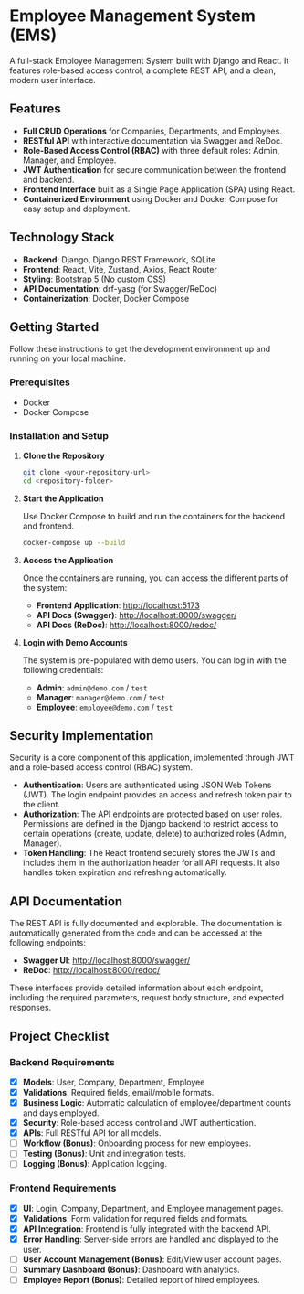# Employee Management System (EMS)

A full-stack Employee Management System built with Django and React. It features role-based access control, a complete REST API, and a clean, modern user interface.

## Features

- **Full CRUD Operations** for Companies, Departments, and Employees.
- **RESTful API** with interactive documentation via Swagger and ReDoc.
- **Role-Based Access Control (RBAC)** with three default roles: Admin, Manager, and Employee.
- **JWT Authentication** for secure communication between the frontend and backend.
- **Frontend Interface** built as a Single Page Application (SPA) using React.
- **Containerized Environment** using Docker and Docker Compose for easy setup and deployment.

## Technology Stack

- **Backend**: Django, Django REST Framework, SQLite
- **Frontend**: React, Vite, Zustand, Axios, React Router
- **Styling**: Bootstrap 5 (No custom CSS)
- **API Documentation**: drf-yasg (for Swagger/ReDoc)
- **Containerization**: Docker, Docker Compose

## Getting Started

Follow these instructions to get the development environment up and running on your local machine.

### Prerequisites

- Docker
- Docker Compose

### Installation and Setup

1.  **Clone the Repository**

    ```bash
    git clone <your-repository-url>
    cd <repository-folder>
    ```

2.  **Start the Application**

    Use Docker Compose to build and run the containers for the backend and frontend.

    ```bash
    docker-compose up --build
    ```

3.  **Access the Application**

    Once the containers are running, you can access the different parts of the system:

    -   **Frontend Application**: [http://localhost:5173](http://localhost:5173)
    -   **API Docs (Swagger)**: [http://localhost:8000/swagger/](http://localhost:8000/swagger/)
    -   **API Docs (ReDoc)**: [http://localhost:8000/redoc/](http://localhost:8000/redoc/)

4.  **Login with Demo Accounts**

    The system is pre-populated with demo users. You can log in with the following credentials:

    -   **Admin**: `admin@demo.com` / `test`
    -   **Manager**: `manager@demo.com` / `test`
    -   **Employee**: `employee@demo.com` / `test`

## Security Implementation

Security is a core component of this application, implemented through JWT and a role-based access control (RBAC) system.

-   **Authentication**: Users are authenticated using JSON Web Tokens (JWT). The login endpoint provides an access and refresh token pair to the client.
-   **Authorization**: The API endpoints are protected based on user roles. Permissions are defined in the Django backend to restrict access to certain operations (create, update, delete) to authorized roles (Admin, Manager).
-   **Token Handling**: The React frontend securely stores the JWTs and includes them in the authorization header for all API requests. It also handles token expiration and refreshing automatically.

## API Documentation

The REST API is fully documented and explorable. The documentation is automatically generated from the code and can be accessed at the following endpoints:

-   **Swagger UI**: [http://localhost:8000/swagger/](http://localhost:8000/swagger/)
-   **ReDoc**: [http://localhost:8000/redoc/](http://localhost:8000/redoc/)

These interfaces provide detailed information about each endpoint, including the required parameters, request body structure, and expected responses.

## Project Checklist

### Backend Requirements
- [x] **Models**: User, Company, Department, Employee
- [x] **Validations**: Required fields, email/mobile formats.
- [x] **Business Logic**: Automatic calculation of employee/department counts and days employed.
- [x] **Security**: Role-based access control and JWT authentication.
- [x] **APIs**: Full RESTful API for all models.
- [ ] **Workflow (Bonus)**: Onboarding process for new employees.
- [ ] **Testing (Bonus)**: Unit and integration tests.
- [ ] **Logging (Bonus)**: Application logging.

### Frontend Requirements
- [x] **UI**: Login, Company, Department, and Employee management pages.
- [x] **Validations**: Form validation for required fields and formats.
- [x] **API Integration**: Frontend is fully integrated with the backend API.
- [x] **Error Handling**: Server-side errors are handled and displayed to the user.
- [ ] **User Account Management (Bonus)**: Edit/View user account pages.
- [ ] **Summary Dashboard (Bonus)**: Dashboard with analytics.
- [ ] **Employee Report (Bonus)**: Detailed report of hired employees.
